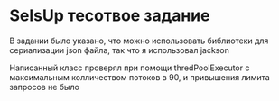 # SelsUp тесотвое задание

В задании было указано, что можно использовать библиотеки для сериализации json файла, так что я использовал jackson

Написанный класс проверял при помощи thredPoolExecutor с максимальным колличеством потоков в 90, и привышения лимита запросов не было
